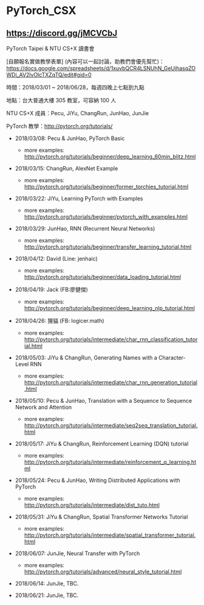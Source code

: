 # PyTorch_CSX
## https://discord.gg/jMCVCbJ

PyTorch Taipei &amp; NTU CS+X 讀書會

[自願報名實做教學表單] (內容可以一起討論，助教們會優先幫忙)：https://docs.google.com/spreadsheets/d/1xuvbQCR4LSNUhN_GeUihasqZOWDi_AV2lvOlcTXZqTQ/edit#gid=0

時間：2018/03/01 ~ 2018/06/28，每週四晚上七點到九點

地點：台大普通大樓 305 教室，可容納 100 人

NTU CS+X 成員：Pecu, JiYu, ChangRun, JunHao, JunJie

PyTorch 教學：http://pytorch.org/tutorials/

- 2018/03/08: Pecu & JunHao, PyTorch Basic

  - more examples: http://pytorch.org/tutorials/beginner/deep_learning_60min_blitz.html

- 2018/03/15: ChangRun, AlexNet Example

  - more examples: http://pytorch.org/tutorials/beginner/former_torchies_tutorial.html

- 2018/03/22: JiYu, Learning PyTorch with Examples

  - more examples: http://pytorch.org/tutorials/beginner/pytorch_with_examples.html

- 2018/03/29: JunHao, RNN (Recurrent Neural Networks)

  - more examples: http://pytorch.org/tutorials/beginner/transfer_learning_tutorial.html

- 2018/04/12: David (Line: jenhaic)

  - more examples: http://pytorch.org/tutorials/beginner/data_loading_tutorial.html

- 2018/04/19: Jack (FB:廖健傑)

  - more examples: http://pytorch.org/tutorials/beginner/deep_learning_nlp_tutorial.html

- 2018/04/26: 狸貓 (FB: logicer.math)

  - more examples: http://pytorch.org/tutorials/intermediate/char_rnn_classification_tutorial.html

- 2018/05/03: JiYu & ChangRun, Generating Names with a Character-Level RNN

  - more examples: http://pytorch.org/tutorials/intermediate/char_rnn_generation_tutorial.html

- 2018/05/10: Pecu & JunHao, Translation with a Sequence to Sequence Network and Attention

  - more examples: http://pytorch.org/tutorials/intermediate/seq2seq_translation_tutorial.html

- 2018/05/17: JiYu & ChangRun, Reinforcement Learning (DQN) tutorial

  - more examples: http://pytorch.org/tutorials/intermediate/reinforcement_q_learning.html

- 2018/05/24: Pecu & JunHao, Writing Distributed Applications with PyTorch 

  - more examples: http://pytorch.org/tutorials/intermediate/dist_tuto.html

- 2018/05/31: JiYu & ChangRun, Spatial Transformer Networks Tutorial

  - more examples: http://pytorch.org/tutorials/intermediate/spatial_transformer_tutorial.html

- 2018/06/07: JunJie, Neural Transfer with PyTorch

  - more examples: http://pytorch.org/tutorials/advanced/neural_style_tutorial.html

- 2018/06/14: JunJie, TBC.

- 2018/06/21: JunJie, TBC.

